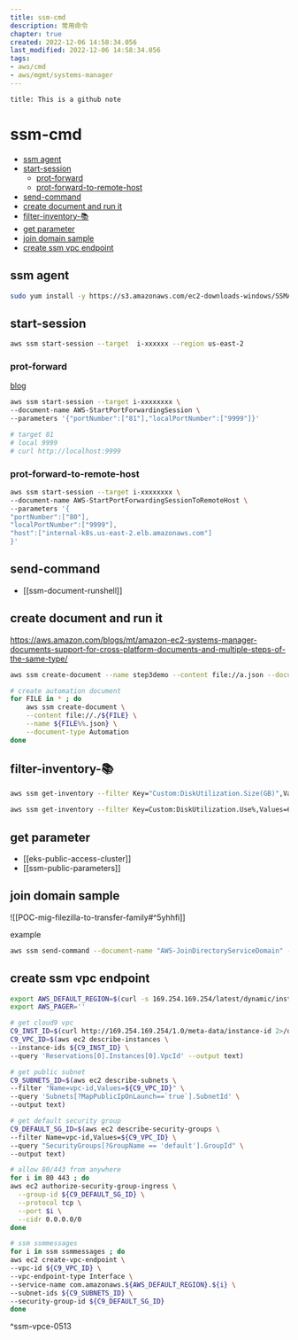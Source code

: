 ```yaml
---
title: ssm-cmd
description: 常用命令 
chapter: true
created: 2022-12-06 14:58:34.056
last_modified: 2022-12-06 14:58:34.056
tags: 
- aws/cmd 
- aws/mgmt/systems-manager 
---
```

```ad-attention
title: This is a github note

```
# ssm-cmd

- [ssm agent](#ssm-agent)
- [start-session](#start-session)
	- [prot-forward](#prot-forward)
	- [prot-forward-to-remote-host](#prot-forward-to-remote-host)
- [send-command](#send-command)
- [create document and run it](#create-document-and-run-it)
- [filter-inventory-📚](#filter-inventory-)
- [get parameter](#get-parameter)
- [join domain sample](#join-domain-sample)
- [create ssm vpc endpoint](#create-ssm-vpc-endpoint)

## ssm agent
```sh
sudo yum install -y https://s3.amazonaws.com/ec2-downloads-windows/SSMAgent/latest/linux_amd64/amazon-ssm-agent.rpm
```

## start-session
```sh
aws ssm start-session --target  i-xxxxxx --region us-east-2
```

### prot-forward
[blog](https://aws.amazon.com/blogs/aws/new-port-forwarding-using-aws-system-manager-sessions-manager/)

```sh
aws ssm start-session --target i-xxxxxxxx \
--document-name AWS-StartPortForwardingSession \
--parameters '{"portNumber":["81"],"localPortNumber":["9999"]}' 

# target 81 
# local 9999
# curl http://localhost:9999

```

### prot-forward-to-remote-host
```sh
aws ssm start-session --target i-xxxxxxxx \
--document-name AWS-StartPortForwardingSessionToRemoteHost \
--parameters '{
"portNumber":["80"],
"localPortNumber":["9999"],
"host":["internal-k8s.us-east-2.elb.amazonaws.com"]
}' 

```


## send-command
- [[ssm-document-runshell]]

## create document and run it
https://aws.amazon.com/blogs/mt/amazon-ec2-systems-manager-documents-support-for-cross-platform-documents-and-multiple-steps-of-the-same-type/

```sh
aws ssm create-document --name step3demo --content file://a.json --document-type Command
```

```sh
# create automation document
for FILE in * ; do
    aws ssm create-document \
    --content file://./${FILE} \
    --name ${FILE%%.json} \
    --document-type Automation
done

```


## filter-inventory-📚

```sh
aws ssm get-inventory --filter Key="Custom:DiskUtilization.Size(GB)",Values=100,Type=Equal

aws ssm get-inventory --filter Key=Custom:DiskUtilization.Use%,Values=60,Type=GreaterThan

```


## get parameter
- [[eks-public-access-cluster]]
- [[ssm-public-parameters]]


## join domain sample

![[POC-mig-filezilla-to-transfer-family#^5yhhfi]]

example
```sh
aws ssm send-command --document-name "AWS-JoinDirectoryServiceDomain" --document-version "1" --targets '[{"Key":"InstanceIds","Values":["i-0e23xxxx8bdc6xxxx"]}]' --parameters '{"directoryOU":[""],"directoryId":["d-9axxxxe3cf"],"directoryName":["xxxx.aws.panlm.xyz"],"dnsIpAddresses":["172.31.xx.xx","172.31.xx.xx"]}' --timeout-seconds 600 --max-concurrency "50" --max-errors "0" --region us-east-2

```


## create ssm vpc endpoint

```sh
export AWS_DEFAULT_REGION=$(curl -s 169.254.169.254/latest/dynamic/instance-identity/document | jq -r '.region')
export AWS_PAGER=''

# get cloud9 vpc
C9_INST_ID=$(curl http://169.254.169.254/1.0/meta-data/instance-id 2>/dev/null)
C9_VPC_ID=$(aws ec2 describe-instances \
--instance-ids ${C9_INST_ID} \
--query 'Reservations[0].Instances[0].VpcId' --output text)

# get public subnet 
C9_SUBNETS_ID=$(aws ec2 describe-subnets \
--filter "Name=vpc-id,Values=${C9_VPC_ID}" \
--query 'Subnets[?MapPublicIpOnLaunch==`true`].SubnetId' \
--output text)

# get default security group 
C9_DEFAULT_SG_ID=$(aws ec2 describe-security-groups \
--filter Name=vpc-id,Values=${C9_VPC_ID} \
--query "SecurityGroups[?GroupName == 'default'].GroupId" \
--output text)

# allow 80/443 from anywhere
for i in 80 443 ; do
aws ec2 authorize-security-group-ingress \
  --group-id ${C9_DEFAULT_SG_ID} \
  --protocol tcp \
  --port $i \
  --cidr 0.0.0.0/0  
done

# ssm ssmmessages
for i in ssm ssmmessages ; do
aws ec2 create-vpc-endpoint \
--vpc-id ${C9_VPC_ID} \
--vpc-endpoint-type Interface \
--service-name com.amazonaws.${AWS_DEFAULT_REGION}.${i} \
--subnet-ids ${C9_SUBNETS_ID} \
--security-group-id ${C9_DEFAULT_SG_ID} 
done

```
^ssm-vpce-0513




